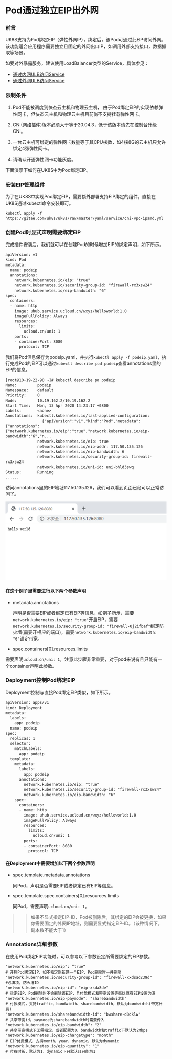 # Pod通过独立EIP出外网

### 前言

UK8S支持为Pod绑定EIP（弹性外网IP），绑定后，该Pod可通过此EIP访问外网。该功能适合应用程序需要独立且固定的外网出口IP，如调用外部支持接口，数据抓取等场景。

如要对外暴露服务，建议使用LoadBalancer类型的Service，具体参见：

* [通过内网ULB访问Service](uk8s/service/internalservice)
* [通过外网ULB访问Service](uk8s/service/externalservice)


### 限制条件

1. Pod不能被调度到快杰云主机和物理云主机， 由于Pod绑定EIP的实现依赖弹性网卡，但快杰云主机和物理云主机目前尚不支持挂载弹性网卡。

2. CNI(网络插件)版本必须大于等于20.04.3，低于该版本请先在控制台升级CNI。

3. 一台云主机可绑定的弹性网卡数量等于其CPU核数，如4核8G的云主机只允许绑定4张弹性网卡。

4. 请确认开通弹性网卡功能灰度。

下面演示下如何在UK8S中为Pod绑定EIP。



### 安装EIP管理组件 

为了在UK8S中实现Pod绑定EIP，需要额外部署支持EIP绑定的组件，直接在UK8S通过kubectl命令安装即可。

```
kubectl apply -f https://gitee.com/uk8s/uk8s/raw/master/yaml/service/cni-vpc-ipamd.yml
```

### 创建Pod时显式声明需要绑定EIP

完成插件安装后，我们就可以在创建Pod的时候增加EIP的绑定声明，如下所示。

```
apiVersion: v1
kind: Pod
metadata:
  name: podeip
  annotations:
    network.kubernetes.io/eip: "true"
    network.kubernetes.io/security-group-id: "firewall-rx3xsw24"
    network.kubernetes.io/eip-bandwidth: "6"
spec:
  containers:
  - name: http
    image: uhub.service.ucloud.cn/wxyz/helloworld:1.0
    imagePullPolicy: Always
    resources:
      limits:
        ucloud.cn/uni: 1
    ports:
    - containerPort: 8080
      protocol: TCP
```

我们将Pod信息保存为podeip.yaml，并执行`kubectl apply -f podeip.yaml`，执行完成Pod的EIP可以通过`kubectl describe pod podeip`查看annotations里的EIP的信息。

```
[root@10-19-22-90 ~]# kubectl describe po podeip 
Name:         podeip
Namespace:    default
Priority:     0
Node:         10.19.162.2/10.19.162.2
Start Time:   Mon, 13 Apr 2020 14:23:17 +0800
Labels:       <none>
Annotations:  kubectl.kubernetes.io/last-applied-configuration:
                {"apiVersion":"v1","kind":"Pod","metadata":{"annotations":{"network.kubernetes.io/eip":"true","network.kubernetes.io/eip-bandwidth":"6","n...
              network.kubernetes.io/eip: true
              network.kubernetes.io/eip-addr: 117.50.135.126
              network.kubernetes.io/eip-bandwidth: 6
              network.kubernetes.io/security-group-id: firewall-rx3xsw24
              network.kubernetes.io/uni-id: uni-bhld3swq
Status:       Running
......
```

访问annotations里的EIP地址117.50.135.126，我们可以看到页面已经可以正常访问了。

![](/images/service/podeip.png)


#### 在这个例子里需要进行以下两个参数声明

* metadata.annotations
  
  声明是否需要EIP或者绑定已有EIP等信息，如例子所示，需要`network.kubernetes.io/eip: "true"`开启EIP，需要`network.kubernetes.io/security-group-id: "firewall-0j2ifbaf"`绑定防火墙(需要开相应的端口)，需要`network.kubernetes.io/eip-bandwidth: "6"`设定带宽。

* spec.containers[0].resources.limits

需要声明`ucloud.cn/uni: 1`，注意此步骤非常重要，对于pod来说有且只能有一个container声明此参数。


### Deployment控制Pod绑定EIP

Deployment控制与直接Pod绑定EIP类似，如下所示。

```
apiVersion: apps/v1
kind: Deployment
metadata:
  labels:
    app: podeip
  name: podeip
spec:
  replicas: 1
  selector:
    matchLabels:
      app: podeip
  template:
    metadata:
      labels:
        app: podeip
      annotations:
        network.kubernetes.io/eip: "true"
        network.kubernetes.io/security-group-id: "firewall-rx3xsw24"
        network.kubernetes.io/eip-bandwidth: "6"
    spec:
      containers:
      - name: http
        image: uhub.service.ucloud.cn/wxyz/helloworld:1.0
        imagePullPolicy: Always
        resources:
          limits:
            ucloud.cn/uni: 1
        ports:
        - containerPort: 8080
          protocol: TCP
```

#### 在Deployment中需要增加以下两个参数声明

* spec.template.metadata.annotations

  同Pod，声明是否需要EIP或者绑定已有EIP等信息。

* spec.template.spec.containers[0].resources.limits

  同Pod，需要声明`ucloud.cn/uni: 1`。


>> 如果不显式指定EIP-ID，Pod被删除后，其绑定的EIP会被更换，如果你需要固定的外网IP地址，则需要显式指定EIP-ID。（该种情况下，副本数不能大于1）


### Annotations详细参数

在使用Pod绑定EIP功能时，可以参考以下参数设定所需要绑定的EIP参数。

```
"network.kubernetes.io/eip": ”true“ 
# 开启Pod绑定EIP，如不指定则新建一个EIP，Pod删除时一并删除
"network.kubernetes.io/security-group-id": "firewall-xxdsad239d" 
#必填项，防火墙ID
"network.kubernetes.io/eip-id": "eip-xsda8de" 
# 指定EIP，Pod删除时不会删除该EIP，且付款模式和带宽设置等都以原有EIP设置为准
"network.kubernetes.io/eip-paymode": "sharebandwidth" 
# 付款模式，支持traffic、bandwidth、sharebandwidth，默认为bandwidth(带宽计费)
"network.kubernetes.io/sharebandwidth-id": "bwshare-d8dklw" 
# 共享带宽id，paymode为sharebandwidth时需要传入
"network.kubernetes.io/eip-bandwidth": "2"  
# 共享带宽模式下无需指定，或者配置为0，bandwidth和traffic下默认为2Mbps
"network.kubernetes.io/eip-chargetype": "month" 
# EIP付费模式，支持month，year，dynamic，默认为dynamic
"network.kubernetes.io/eip-quantity": "1" 
# 付费时长，默认为1，dynamic下只默认且只能为1
```
